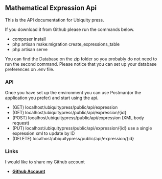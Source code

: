 ## Mathematical Expression Api

This is the API documentation for Ubiquity press.

If you download it from Github please run the commands below.

- composer install
- php artisan make:migration create_expressions_table
- php artisan serve

You can find the Database on the zip folder so you probably do not need to run the second command.
Please notice that you can set up your database preferences on .env file.

### API

Once you have set up the environment you can use Postman(or the application you prefer) and start using the api.

- (GET)  localhost/ubiquitypress/public/api/expression
- (GET)  localhost/ubiquitypress/public/api/expression/{id}
- (POST) localhost/ubiquitypress/public/api/expression (XML body request)
- (PUT)  localhost/ubiquitypress/public/api/expression/{id}
    use a single expression xml to update by ID
- (DELETE) localhost/ubiquitypress/public/api/expression/{id}

### Links

I would like to share my Github account

- **[Github Account](https://github.com/georgegeorgakas/ubiquitypress)**

